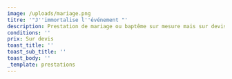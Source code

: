 ```yaml
---
image: /uploads/mariage.png
titre: '"J''immortalise l''événement "'
description: Prestation de mariage ou baptême sur mesure mais sur devis.
conditions: ''
prix: Sur devis
toast_title: ''
toast_sub_title: ''
toast_body: ''
_template: prestations
---
```



